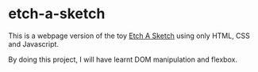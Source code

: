 # etch-a-sketch
This is a webpage version of the toy [Etch A Sketch](https://en.wikipedia.org/wiki/Etch_A_Sketch) using only HTML, CSS and Javascript.

By doing this project, I will have learnt DOM manipulation and flexbox.